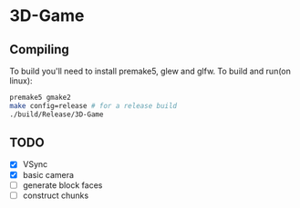 # 3D-Game
## Compiling
To build you'll need to install premake5, glew and glfw.
To build and run(on linux):
```bash
premake5 gmake2
make config=release # for a release build
./build/Release/3D-Game
```
## TODO
- [x] VSync
- [x] basic camera
- [ ] generate block faces
- [ ] construct chunks
